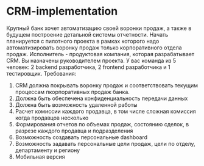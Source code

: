 # CRM-implementation

Крупный банк хочет автоматизацию своей воронки продаж, а также в будущем построение
детальной системы отчетности. Начать планируется с пилотного проекта в рамках которого надо
автоматизировать воронку продаж только корпоративного отдела продаж. Исполнитель -
продуктовая компания, которая разрабатывает CRM. Вы назначены руководителем проекта. У вас
команда из 5 человек: 2 backend разработчика, 2 frontend разработчика и 1 тестировщик.
Требования:
1. CRM должна покрывать воронку продаж и соответствовать текущим процессам пкорпоративных
продаж банка.
2. Должна быть обеспечена конфиденциальность передачи данных
3. Должна быть возможность удаленной работы
4. Расчет комиссии каждого продавца, в том числе сложная комиссия когда продавцов несколько
5. Формирования отчетов по объемах продаж, состоянию сделок, в разрезе каждого продавца и
подразделения
6. Возможность создавать персональные dashboard
7. Возможность задавать персональные цели продаж, цели по отделу, департаменту и региону
8. Мобильная версия
